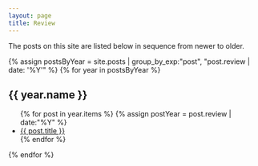 ```yaml
---
layout: page
title: Review
---
```


The posts on this site are listed below in sequence from newer to older.

{% assign postsByYear = site.posts | group_by_exp:"post", "post.review | date: '%Y'" %}
{% for year in postsByYear %}
<h2>{{ year.name }}</h2>
<ul>
{% for post in year.items %}
{% assign postYear = post.review | date:"%Y" %}
<li><a href="{{ post.url }}">{{ post.title }}</a></li>		
{% endfor %}
</ul>	
{% endfor %}
